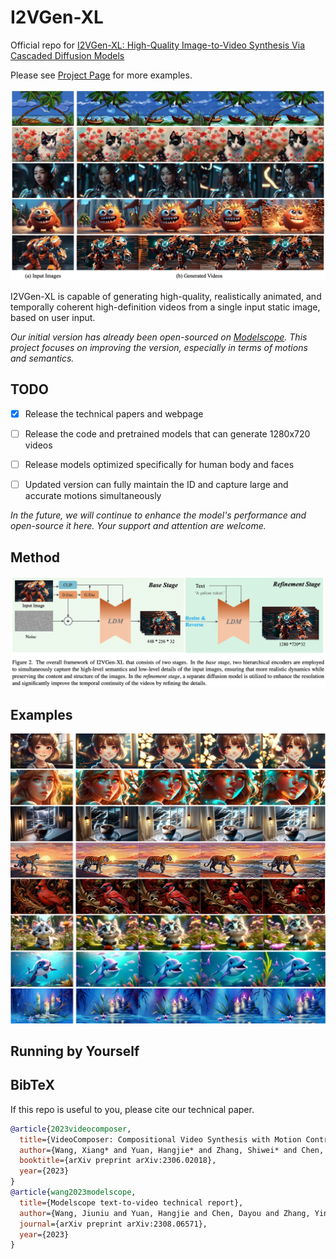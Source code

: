 # I2VGen-XL

Official repo for [I2VGen-XL: High-Quality Image-to-Video Synthesis Via Cascaded Diffusion Models]()


Please see [Project Page](https://i2vgen-xl.github.io/index.html) for more examples.


![figure1](source/fig_01.jpg "figure1")



I2VGen-XL is capable of generating high-quality, realistically animated, and temporally coherent high-definition videos from a single input static image, based on user input.



*Our initial version has already been open-sourced on [Modelscope](https://modelscope.cn/models/damo/Image-to-Video/summary). This project focuses on improving the version, especially in terms of motions and semantics.*



## TODO
- [x] Release the technical papers and webpage
- [ ] Release the code and pretrained models that can generate 1280x720 videos
- [ ] Release models optimized specifically for human body and faces
- [ ] Updated version can fully maintain the ID and capture large and accurate motions simultaneously



*In the future, we will continue to enhance the model's performance and open-source it here. Your support and attention are welcome.*

## Method

![method](source/fig_02.jpg "method")


## Examples

![figure2](source/fig_04.png "figure2")


## Running by Yourself





## BibTeX

If this repo is useful to you, please cite our technical paper.


```bibtex
@article{2023videocomposer,
  title={VideoComposer: Compositional Video Synthesis with Motion Controllability},
  author={Wang, Xiang* and Yuan, Hangjie* and Zhang, Shiwei* and Chen, Dayou* and Wang, Jiuniu, and Zhang, Yingya, and Shen, Yujun, and Zhao, Deli and Zhou, Jingren},
  booktitle={arXiv preprint arXiv:2306.02018},
  year={2023}
}
@article{wang2023modelscope,
  title={Modelscope text-to-video technical report},
  author={Wang, Jiuniu and Yuan, Hangjie and Chen, Dayou and Zhang, Yingya and Wang, Xiang and Zhang, Shiwei},
  journal={arXiv preprint arXiv:2308.06571},
  year={2023}
}
```

